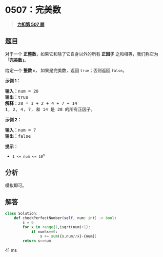 # 0507：完美数


> <u>**[力扣第 507 题](https://leetcode.cn/problems/perfect-number/)**</u>

## 题目

<p>对于一个 <strong>正整数</strong>，如果它和除了它自身以外的所有 <strong>正因子</strong> 之和相等，我们称它为 <strong>「完美数」</strong>。</p>

<p>给定一个 <strong>整数 </strong><code>n</code>， 如果是完美数，返回 <code>true</code>；否则返回 <code>false</code>。</p>



<p><strong>示例 1：</strong></p>

<pre>
<strong>输入：</strong>num = 28
<strong>输出：</strong>true
<strong>解释：</strong>28 = 1 + 2 + 4 + 7 + 14
1, 2, 4, 7, 和 14 是 28 的所有正因子。</pre>

<p><strong>示例 2：</strong></p>

<pre>
<strong>输入：</strong>num = 7
<strong>输出：</strong>false
</pre>



<p><strong>提示：</strong></p>

<ul>
<li><code>1 &lt;= num &lt;= 10<sup>8</sup></code></li>
</ul>


## 分析

模拟即可。

## 解答

```python
class Solution:
    def checkPerfectNumber(self, num: int) -> bool:
        s = 0
        for x in range(1,isqrt(num)+1):
            if num%x==0:
                s += sum({x,num//x}-{num})
        return s==num
```

41 ms
